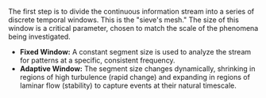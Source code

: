The first step is to divide the continuous information stream into a series of discrete temporal windows. This is the "sieve's mesh." The size of this window is a critical parameter, chosen to match the scale of the phenomena being investigated.

-   **Fixed Window:** A constant segment size is used to analyze the stream for patterns at a specific, consistent frequency.
-   **Adaptive Window:** The segment size changes dynamically, shrinking in regions of high turbulence (rapid change) and expanding in regions of laminar flow (stability) to capture events at their natural timescale.